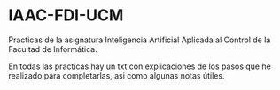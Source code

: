 # IAAC-FDI-UCM
Practicas de la asignatura Inteligencia Artificial Aplicada al Control de la Facultad de Informática.

En todas las practicas hay un txt con explicaciones de los pasos que he realizado para completarlas, asi como algunas notas útiles.
